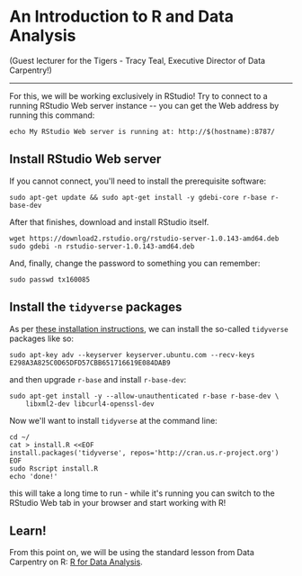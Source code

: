 # An Introduction to R and Data Analysis

(Guest lecturer for the Tigers - Tracy Teal, Executive Director of Data Carpentry!)

----

For this, we will be working exclusively in RStudio!  Try to connect to a
running RStudio Web server instance -- you can get the Web address by
running this command:

```
echo My RStudio Web server is running at: http://$(hostname):8787/
```

## Install RStudio Web server

If you cannot connect, you'll need to install the prerequisite software:

```
sudo apt-get update && sudo apt-get install -y gdebi-core r-base r-base-dev
```

After that finishes, download and install RStudio itself.
```
wget https://download2.rstudio.org/rstudio-server-1.0.143-amd64.deb
sudo gdebi -n rstudio-server-1.0.143-amd64.deb 
```

And, finally, change the password to something you can remember:
```
sudo passwd tx160085
```

## Install the `tidyverse` packages

As per [these installation instructions](https://www.digitalocean.com/community/tutorials/how-to-install-r-on-ubuntu-16-04-2), we can install the
so-called `tidyverse` packages like so:

```
sudo apt-key adv --keyserver keyserver.ubuntu.com --recv-keys E298A3A825C0D65DFD57CBB651716619E084DAB9
```

and then upgrade `r-base` and install `r-base-dev`:

```
sudo apt-get install -y --allow-unauthenticated r-base r-base-dev \
    libxml2-dev libcurl4-openssl-dev
```

Now we'll want to install `tidyverse` at the command line:

```
cd ~/
cat > install.R <<EOF
install.packages('tidyverse', repos='http://cran.us.r-project.org')
EOF
sudo Rscript install.R
echo 'done!'
```

this will take a long time to run - while it's running you can switch to
the RStudio Web tab in your browser and start working with R!

## Learn!

From this point on, we will be using the standard lesson from
Data Carpentry on R: [R for Data Analysis](http://www.datacarpentry.org/R-ecology-lesson/).
